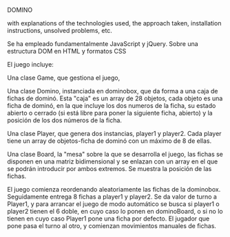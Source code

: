 DOMINO

with explanations of the technologies used, the approach taken, installation instructions, unsolved problems, etc.

Se ha empleado fundamentalmente JavaScript y jQuery. Sobre una estructura DOM en HTML y formatos CSS

El juego incluye:

Una clase Game, que gestiona el juego,

Una clase Domino, instanciada en dominobox, que da forma a una caja de fichas de dominó. Esta "caja" es un array de 28 objetos, cada objeto es una ficha de dominó, en la que incluye los dos numeros de la ficha, su estado abierto o cerrado
    (si está libre para poner la siguiente ficha, abierto) y la posición de los dos números de la ficha.

Una clase Player, que genera dos instancias, player1 y player2. Cada player tiene un array de objetos-ficha de dominó con un máximo de 8 de ellas.

Una clase Board, la "mesa" sobre la que se desarrolla el juego, las fichas se disponen en una matriz bidimensional y se enlazan con un array en el que se podrán introducir por ambos extremos. Se muestra la posición de las fichas.

El juego comienza reordenando aleatoriamente las fichas de la dominobox. Seguidamente entrega 8 fichas a player1 y player2. Se da valor de turno a Player1, y para arrancar el juego de modo automático se busca si player1 o player2 tienen el 6 doble, en cuyo caso lo ponen en dominoBoard, o si no lo tienen en cuyo caso Player1 pone una ficha por defecto. El jugador que pone pasa el turno al otro, y comienzan movimientos manuales de fichas.
